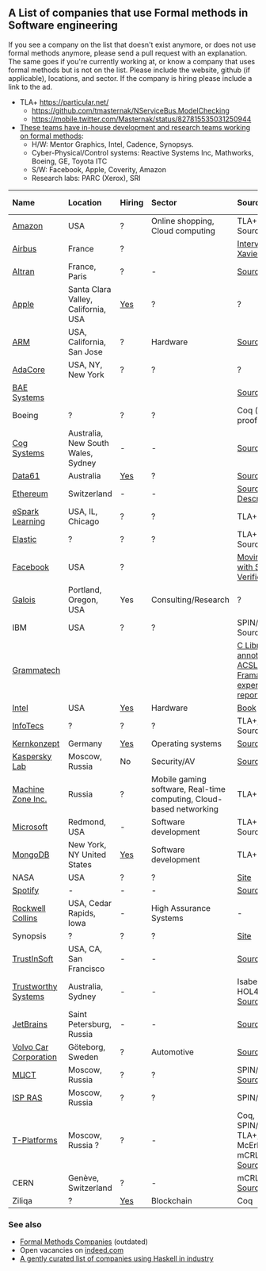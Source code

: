 ## A List of companies that use Formal methods in Software engineering

If you see a company on the list that doesn't exist anymore, or does not use formal methods anymore,
please send a pull request with an explanation. The same goes if you're currently working at, or know a company that uses formal methods but is not on the list. Please include the website, github (if applicable), locations, and sector.
If the company is hiring please include a link to the ad.

* TLA+ https://particular.net/ 
   * https://github.com/tmasternak/NServiceBus.ModelChecking
   * https://mobile.twitter.com/Masternak/status/827815535031250944 
* [These teams have in-house development and research teams working on formal methods](https://www.reddit.com/r/practicalfm/comments/7436g4/a_list_of_companies_that_use_formal_methods/dt54410/):
  * H/W: Mentor Graphics, Intel, Cadence, Synopsys.
  * Cyber-Physical/Control systems: Reactive Systems Inc, Mathworks, Boeing, GE, Toyota ITC
  * S/W: Facebook, Apple, Coverity, Amazon
  * Research labs: PARC (Xerox), SRI

| Name | Location | Hiring | Sector | Source | Remote OK? |
| :--- | :------- | :----- | :----- | :----- | :--------- |
[Amazon](https://www.amazon.com/) | USA | ? | Online shopping, Cloud computing | TLA+ Sources: [1](https://cacm.acm.org/magazines/2015/4/184701-how-amazon-web-services-uses-formal-methods/abstract), [2](http://lamport.azurewebsites.net/tla/amazon.html)
[Airbus](http://www.airbus.com/) | France | ? | | [Interview with Xavier Leroy](https://www.cs.cmu.edu/~popl-interviews/leroy.html)
[Altran](https://www.altran.com/us/en/) | France, Paris | ? | - | [Source](https://www.reddit.com/r/practicalfm/comments/7436g4/a_list_of_companies_that_use_formal_methods/dnwrvxq/)
[Apple](https://www.apple.com/) | Santa Clara Valley, California, USA | [Yes](https://jobs.apple.com/search?job=31782278&openJobId=31782278#&ss=Verification%20Engineer&t=0&so=&pN=0) | ? | ?
[ARM](https://www.arm.com/company) | USA, California, San Jose | ? | Hardware | [Source](https://www.reddit.com/r/practicalfm/comments/7436g4/a_list_of_companies_that_use_formal_methods/dnxrh5l/) |
[AdaCore](http://www.adacore.com/company) | USA, NY, New York | ? | ? | ?
[BAE Systems](http://www.baesystems.com/en/home) | | | | [Source](https://www.reddit.com/r/Coq/comments/7ajnct/coq_in_industry/dpavptl/) | 
Boeing | ? | ? | ? | Coq (no proof)
[Cog Systems](https://cog.systems/) | Australia, New South Wales, Sydney | - | - | [Source](https://cog.systems/d4-secure-sdk/) | ?
[Data61](https://www.csiro.au/) | Australia | [Yes](https://jobs.csiro.au/search/?q=data61) | ? | [Source](https://www.reddit.com/r/Coq/comments/7ajnct/coq_in_industry/dpai2ve/) (Coq)
[Ethereum](https://ethereum.org/) | Switzerland | - | - | [Source](https://blog.ethereum.org/2016/09/01/formal-methods-roadmap/), [Code](https://github.com/pirapira/eth-isabelle), [Description](https://github.com/pirapira/ethereum-formal-verification-overview) | ?
[eSpark Learning](https://www.esparklearning.com/) | USA, IL, Chicago | ? | ? | TLA+ [Source](https://medium.com/espark-engineering-blog/formal-methods-in-practice-8f20d72bce4f) |
[Elastic](https://www.elastic.co/) | ? | ? | ? | TLA+ Sources: [1](https://github.com/elastic/elasticsearch-tla), [2](https://mobile.twitter.com/Mpdreamz/status/827051519128256513)
[Facebook](https://www.facebook.com/) | USA | ? |  | [Moving Fast with Software Verification](https://research.fb.com/wp-content/uploads/2016/11/publication00124_download0001.pdf)
[Galois](https://galois.com) | Portland, Oregon, USA | Yes | Consulting/Research | ?
IBM | USA | ? | ? | SPIN/Promela Sources: [1](https://paulmck.livejournal.com/tag/promela)), [2](https://www.research.ibm.com/haifa/dept/vst/hvt.shtml)
[Grammatech](https://www.grammatech.com/about) | | | | [C Library annotations in ACSL for Frama-C: experience report](http://annotationsforall.org/resources/links/GT-libc-experience-report.pdf)
[Intel](https://www.intel.com/) | USA | [Yes](http://jobs.intel.com/ListJobs/All/Search/jobtitle/verification-engineer/) | Hardware | [Book](https://link.springer.com/chapter/10.1007%2F978-3-540-69850-0_8?LI=true) | ?
[InfoTecs](https://infotecs.ru/) | ? | ? | ? |  TLA+, Coq Sources: [1](https://dl.acm.org/citation.cfm?doid=3123569.3123571), [2](https://osday.ru/presentations/shishkin/shishkin.pdf)
[Kernkonzept](https://www.kernkonzept.com/) | Germany | [Yes](https://www.kernkonzept.com/jobs.html) | Operating systems | [Source](https://www.kernkonzept.com/) | ?
[Kaspersky Lab](https://www.kaspersky.com) | Moscow, Russia | No | Security/AV | [Source](https://xakep.ru/2012/11/26/kaspersky-os/)
[Machine Zone Inc.](https://www.mz.com/) | Russia | ? | Mobile gaming software, Real-time computing, Cloud-based networking  |  TLA+ [Source](https://twitter.com/levwalkin/status/827129877186752513)
[Microsoft](https://www.microsoft.com/) | Redmond, USA | - | Software development | TLA+ Sources: [1](https://www.microsoft.com/en-us/research/publication/tla-proofs/), [2](https://channel9.msdn.com/Events/Build/2014/3-642#time=21m46s) | ?
[MongoDB]() | New York, NY United States | [Yes](https://www.mongodb.com/careers/departments) | Software development | TLA+ [Source](https://github.com/visualzhou/mongo-repl-tla) | 
NASA | USA | ? | ? | [Site](https://shemesh.larc.nasa.gov/fm/)
[Spotify](https://www.spotify.com/int/about-us/contact/) | - | - | - | [Source](https://www.cs.tut.fi/tapahtumat/testaus12/kalvot/Karl_ta.pdf) | ?
[Rockwell Collins](https://www.rockwellcollins.com/) | USA, Cedar Rapids, Iowa | - |  High Assurance Systems | - | ?
Synopsis | ? | ? | ? | [Site](https://www.synopsys.com/verification.html)
[TrustInSoft](https://trust-in-soft.com/) | USA, CA, San Francisco | - | - | [Source](https://trust-in-soft.com/polarssl-verification-kit/) | ?
[Trustworthy Systems](https://ts.data61.csiro.au/) | Australia, Sydney  | - | - |  Isabelle/HOL, HOL4, Coq [Source](https://ts.data61.csiro.au/projects/TS/l4.verified/) | ?
[JetBrains](https://jetbrains.org) | Saint Petersburg, Russia | - | - | [Source](https://research.jetbrains.org/ru/groups/group-for-dependent-types-and-hott) | ?
[Volvo Car Corporation](https://www.volvocars.com/) | Göteborg, Sweden | ? | Automotive | [Source](https://twitter.com/quviq/status/887951935621431296) | ? |
[МЦСТ](http://www.mcst.ru/) | Moscow, Russia | ? | ? | SPIN/Promela [Source](https://www.youtube.com/watch?v=67eD3hLmU_8&t=43s)
[ISP RAS](http://ispras.ru/) | Moscow, Russia | ? | ? | SPIN/Promela
[T-Platforms](https://www.t-platforms.ru/) | Moscow, Russia ? | ? | - | Coq, SPIN/Promela, TLA+, McErlang, mCRL2 [Source](https://ru.linkedin.com/in/evgeniy-shishkin-9b1b67b3)
CERN | Genève, Switzerland | ? | - | mCRL2 [Source](https://www.mcrl2.org/web/user_manual/showcases/CMS.html)
Ziliqa | ? | [Yes](https://www.zilliqa.com/careers.html) | Blockchain | Coq

### See also

* [Formal Methods Companies](http://formalmethods.wikia.com/wiki/Companies) (outdated)
* Open vacancies on [indeed.com](https://www.indeed.com/q-Logic-Formal-Verification-jobs.html)
* [ A gently curated list of companies using Haskell in industry](https://github.com/erkmos/haskell-companies)
